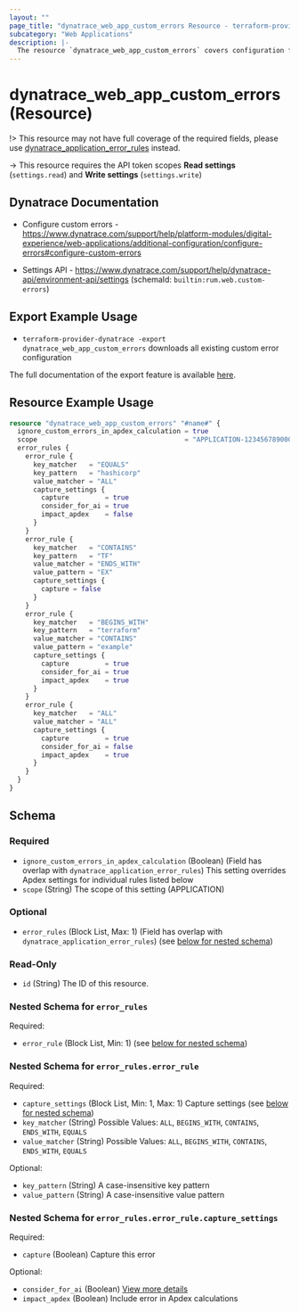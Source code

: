 ```yaml
---
layout: ""
page_title: "dynatrace_web_app_custom_errors Resource - terraform-provider-dynatrace"
subcategory: "Web Applications"
description: |-
  The resource `dynatrace_web_app_custom_errors` covers configuration for web application custom errors
---
```


# dynatrace_web_app_custom_errors (Resource)

!> This resource may not have full coverage of the required fields, please use [dynatrace_application_error_rules](https://registry.terraform.io/providers/dynatrace-oss/dynatrace/latest/docs/resources/application_error_rules) instead.

-> This resource requires the API token scopes **Read settings** (`settings.read`) and **Write settings** (`settings.write`)

## Dynatrace Documentation

- Configure custom errors - https://www.dynatrace.com/support/help/platform-modules/digital-experience/web-applications/additional-configuration/configure-errors#configure-custom-errors

- Settings API - https://www.dynatrace.com/support/help/dynatrace-api/environment-api/settings (schemaId: `builtin:rum.web.custom-errors`)

## Export Example Usage

- `terraform-provider-dynatrace -export dynatrace_web_app_custom_errors` downloads all existing custom error configuration

The full documentation of the export feature is available [here](https://registry.terraform.io/providers/dynatrace-oss/dynatrace/latest/docs/guides/export-v2).

## Resource Example Usage

```terraform
resource "dynatrace_web_app_custom_errors" "#name#" {
  ignore_custom_errors_in_apdex_calculation = true
  scope                                     = "APPLICATION-1234567890000000"
  error_rules {
    error_rule {
      key_matcher   = "EQUALS"
      key_pattern   = "hashicorp"
      value_matcher = "ALL"
      capture_settings {
        capture         = true
        consider_for_ai = true
        impact_apdex    = false
      }
    }
    error_rule {
      key_matcher   = "CONTAINS"
      key_pattern   = "TF"
      value_matcher = "ENDS_WITH"
      value_pattern = "EX"
      capture_settings {
        capture = false
      }
    }
    error_rule {
      key_matcher   = "BEGINS_WITH"
      key_pattern   = "terraform"
      value_matcher = "CONTAINS"
      value_pattern = "example"
      capture_settings {
        capture         = true
        consider_for_ai = true
        impact_apdex    = true
      }
    }
    error_rule {
      key_matcher   = "ALL"
      value_matcher = "ALL"
      capture_settings {
        capture         = true
        consider_for_ai = false
        impact_apdex    = true
      }
    }
  }
}
```

<!-- schema generated by tfplugindocs -->
## Schema

### Required

- `ignore_custom_errors_in_apdex_calculation` (Boolean) (Field has overlap with `dynatrace_application_error_rules`) This setting overrides Apdex settings for individual rules listed below
- `scope` (String) The scope of this setting (APPLICATION)

### Optional

- `error_rules` (Block List, Max: 1) (Field has overlap with `dynatrace_application_error_rules`) (see [below for nested schema](#nestedblock--error_rules))

### Read-Only

- `id` (String) The ID of this resource.

<a id="nestedblock--error_rules"></a>
### Nested Schema for `error_rules`

Required:

- `error_rule` (Block List, Min: 1) (see [below for nested schema](#nestedblock--error_rules--error_rule))

<a id="nestedblock--error_rules--error_rule"></a>
### Nested Schema for `error_rules.error_rule`

Required:

- `capture_settings` (Block List, Min: 1, Max: 1) Capture settings (see [below for nested schema](#nestedblock--error_rules--error_rule--capture_settings))
- `key_matcher` (String) Possible Values: `ALL`, `BEGINS_WITH`, `CONTAINS`, `ENDS_WITH`, `EQUALS`
- `value_matcher` (String) Possible Values: `ALL`, `BEGINS_WITH`, `CONTAINS`, `ENDS_WITH`, `EQUALS`

Optional:

- `key_pattern` (String) A case-insensitive key pattern
- `value_pattern` (String) A case-insensitive value pattern

<a id="nestedblock--error_rules--error_rule--capture_settings"></a>
### Nested Schema for `error_rules.error_rule.capture_settings`

Required:

- `capture` (Boolean) Capture this error

Optional:

- `consider_for_ai` (Boolean) [View more details](https://dt-url.net/hd580p2k)
- `impact_apdex` (Boolean) Include error in Apdex calculations
 